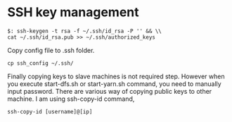 # SSH key management

    $: ssh-keygen -t rsa -f ~/.ssh/id_rsa -P '' && \\
    cat ~/.ssh/id_rsa.pub >> ~/.ssh/authorized_keys

Copy config file to .ssh folder. 
    
    cp ssh_config ~/.ssh/

Finally copying keys to slave machines is not required step. However when you execute start-dfs.sh or start-yarn.sh command, you need to manually input password. There are various way of copying public keys to other machine. I am using ssh-copy-id command, 
  
    ssh-copy-id [username]@[ip]
